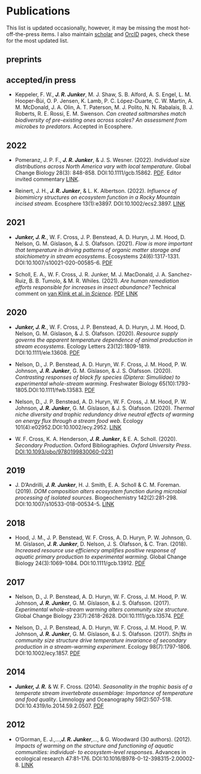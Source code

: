 Publications
================

This list is updated occasionally, however, it may be missing the most
hot-off-the-press items. I also maintain
[scholar](https://scholar.google.com/citations?hl=en&pli=1&user=5pxjNGYAAAAJ)
and [OrcID](https://orcid.org/0000-0001-9713-2330) pages, check these
for the most updated list.

<!--- ##

-->

## preprints

## accepted/in press

- Keppeler, F. W., ***J. R. Junker***, M. J. Shaw, S. B. Alford, A. S.
  Engel, L. M. Hooper-Bùi, O. P. Jensen, K. Lamb, P. C.
  López-Duarte, C. W. Martin, A. M. McDonald, J. A. Olin, A. T.
  Paterson, M. J. Polito, N. N. Rabalais, B. J. Roberts, R. E.
  Rossi, E. M. Swenson. *Can created saltmarshes match biodiversity of
  pre-existing ones across scales? An assessment from microbes to
  predators*. Accepted in Ecosphere.

## 2022

- Pomeranz, J. P. F., ***J. R. Junker***, & J. S. Wesner. (2022).
  *Individual size distributions across North America vary with local
  temperature*. Global Change Biology 28(3): 848-858.
  DOI:<!-- -->10.1111/gcb.15862.
  [PDF](./pdfs/Pomeranz%20et%20al.%20-%202022%20-%20Individual%20size%20distributions%20across%20North%20America.pdf).
  Editor invited commentary [LINK](https://doi.org/10.1111/gcb.15981).

- Reinert, J. H., ***J. R. Junker***, & L. K. Albertson. (2022).
  *Influence of biomimicry structures on ecosystem function in a Rocky
  Mountain incised stream*. Ecosphere 13(1):e3897.
  DOI:<!-- -->10.1002/ecs2.3897.
  [LINK](https://doi.org/10.1002/ECS2.3897)

## 2021

- ***Junker, J. R.***, W. F. Cross, J. P. Benstead, A. D. Huryn, J. M.
  Hood, D. Nelson, G. M. Gíslason, & J. S. Ólafsson. (2021). *Flow is
  more important that temperature in driving patterns of organic matter
  storage and stoichiometry in stream ecosystems*. Ecosystems
  24(6):1317-1331. DOI:<!-- -->10.1007/s10021-020-00585-6.
  [PDF](./pdfs/Junker%20et%20al.%20-%202020%20-%20Flow%20is%20more%20Important%20than%20Temperature%20in%20Driving.pdf)

- Scholl, E. A., W. F. Cross, J. R. Junker, M. J. MacDonald, J. A.
  Sanchez-Ruiz, B. B. Tumolo, & M. R. Whiles. (2021). *Are human
  remediation efforts responsible for increases in insect abundance?*
  Technical comment on [van Klink et al. in
  *Science*](https://www.science.org/doi/abs/10.1126/science.aax9931).
  [PDF](./pdfs/Scholl%20et%20al.%20-%202021%20-%20Are%20human%20remediation%20efforts%20responsible%20for%20increases%20in%20insect%20abundance.pdf)
  [LINK](https://www.science.org/do/10.1126/comment.746993/full/)

## 2020

- ***Junker, J. R.***, W. F. Cross, J. P. Benstead, A. D. Huryn, J. M.
  Hood, D. Nelson, G. M. Gíslason, & J. S. Ólafsson. (2020). *Resource
  supply governs the apparent temperature dependence of animal
  production in stream ecosystems*. Ecology Letters 23(12):1809-1819.
  DOI:<!-- -->10.1111/ele.13608.
  [PDF](./pdfs/Junker%20et%20al.%20-%202020%20-%20Resource%20supply%20governs%20the%20apparent%20temperature%20d.pdf)

- Nelson, D., J. P. Benstead, A. D. Huryn, W. F. Cross, J. M.
  Hood, P. W. Johnson, ***J. R. Junker***, G. M. Gíslason, & J. S.
  Ólafsson. (2020). *Contrasting responses of black fly species
  (Diptera: Simuliidae) to experimental whole-stream warming*.
  Freshwater Biology 65(10):1793-1805.DOI:<!-- -->10.1111/fwb.13583.
  [PDF](https://par.nsf.gov/servlets/purl/10228694)

- Nelson, D., J. P. Benstead, A. D. Huryn, W. F. Cross, J. M.
  Hood, P. W. Johnson, ***J. R. Junker***, G. M. Gíslason, & J. S.
  Ólafsson. (2020). *Thermal niche diversity and trophic redundancy
  drive neutral effects of warming on energy flux through a stream food
  web*. Ecology 101(4):e02952.DOI:<!-- -->10.1002/ecy.2952.
  [LINK](https://esajournals.onlinelibrary.wiley.com/doi/am-pdf/10.1002/ecy.2952)

- W. F. Cross, K. A. Henderson, ***J. R. Junker***, & E. A. Scholl.
  (2020). *Secondary Production*. Oxford Bibliographies. *Oxford
  University Press*.
  [DOI:10.1093/obo/9780199830060-0231](https://www.oxfordbibliographies.com/view/document/obo-9780199830060/obo-9780199830060-0231.xml)

## 2019

- J. D’Andrilli, ***J. R. Junker***, H. J. Smith, E. A. Scholl & C. M.
  Foreman. (2019). *DOM composition alters ecosystem function during
  microbial processing of isolated sources*. Biogeochemistry
  142(2):281-298. DOI:<!-- -->10.1007/s10533-018-00534-5.
  [LINK](https://link.springer.com/article/10.1007/s10533-018-00534-5)

## 2018

- Hood, J. M., J. P. Benstead, W. F. Cross, A. D. Huryn, P. W.
  Johnson, G. M. Gíslason, ***J. R. Junker***, D. Nelson, J. S.
  Ólafsson, & C. Tran. (2018). *Increased resource use efficiency
  amplifies positive response of aquatic primary production to
  experimental warming*. Global Change Biology 24(3):1069-1084.
  DOI:<!-- -->10.1111/gcb.13912.
  [PDF](./pdfs/hood_et_al-2018-global_change_biology.pdf)

## 2017

- Nelson, D., J. P. Benstead, A. D. Huryn, W. F. Cross, J. M.
  Hood, P. W. Johnson, ***J. R. Junker***, G. M. Gíslason, & J. S.
  Ólafsson. (2017). *Experimental whole-stream warming alters community
  size structure*. Global Change Biology 23(7):2618-2628.
  DOI:<!-- -->10.1111/gcb.13574.
  [PDF](./pdfs/nelson_et_al-2016-global_change_biology.pdf)

- Nelson, D., J. P. Benstead, A. D. Huryn, W. F. Cross, J. M.
  Hood, P. W. Johnson, ***J. R. Junker***, G. M. Gíslason, & J. S.
  Ólafsson. (2017). *Shifts in community size structure drive
  temperature invariance of secondary production in a stream-warming
  experiment*. Ecology 98(7):1797-1806. DOI:<!-- -->10.1002/ecy.1857.
  [PDF](./pdfs/nelson_et_al-2017-ecology-2.pdf)

## 2014

- ***Junker, J. R.*** & W. F. Cross. (2014). *Seasonality in the trophic
  basis of a temperate stream invertebrate assemblage: Importance of
  temperature and food quality*. Limnology and Oceanography
  59(2):507-518. DOI:<!-- -->10.4319/lo.2014.59.2.0507.
  [PDF](./pdfs/Junker%20and%20Cross%20-%202014%20-%20Seasonality%20in%20the%20trophic%20basis%20of%20a%20temperate%20st.pdf)

## 2012

- O’Gorman, E. J.,…,***J. R. Junker***,…, & G. Woodward (30 authors).
  (2012). *Impacts of warming on the structure and functioning of
  aquatic communities: individual- to ecosystem-level responses*.
  Advances in ecological research 47:81-176.
  DOI:<!-- -->10.1016/B978-0-12-398315-2.00002-8.
  [LINK](https://www.zora.uzh.ch/id/eprint/88276/1/O%27Gorman2012Zora.pdf)
